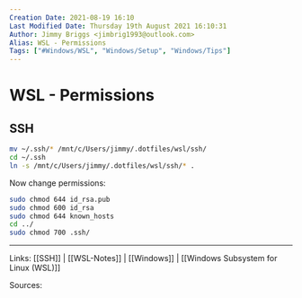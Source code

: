 ```yaml
---
Creation Date: 2021-08-19 16:10
Last Modified Date: Thursday 19th August 2021 16:10:31
Author: Jimmy Briggs <jimbrig1993@outlook.com>
Alias: WSL - Permissions
Tags: ["#Windows/WSL", "Windows/Setup", "Windows/Tips"]
---
```


# WSL - Permissions

## SSH

```bash
mv ~/.ssh/* /mnt/c/Users/jimmy/.dotfiles/wsl/ssh/
cd ~/.ssh
ln -s /mnt/c/Users/jimmy/.dotfiles/wsl/ssh/* .
```

Now change permissions:

```bash
sudo chmod 644 id_rsa.pub
sudo chmod 600 id_rsa
sudo chmod 644 known_hosts
cd ../
sudo chmod 700 .ssh/
```

***

Links: [[SSH]] | [[WSL-Notes]] | [[Windows]] | [[Windows Subsystem for Linux (WSL)]]

Sources:

